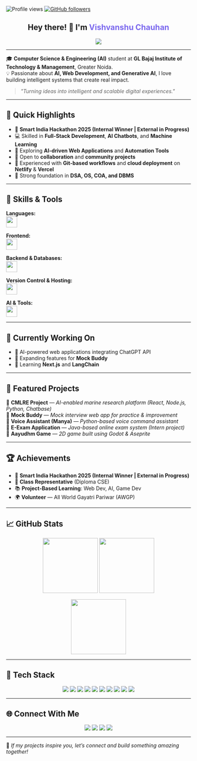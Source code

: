 <!-- Profile Views & Badges -->
<p align="left">
  <img src="https://komarev.com/ghpvc/?username=chauhanvishvanshu&label=Profile%20Views&color=blueviolet&style=flat-square" alt="Profile views"/>
  <a href="https://github.com/chauhanvishvanshu?tab=followers">
    <img src="https://img.shields.io/github/followers/chauhanvishvanshu?label=Followers&style=flat-square&color=blue" alt="GitHub followers"/>
  </a>
</p>

<h2 align="center">Hey there! 👋 I'm <span style="color:#7B68EE;">Vishvanshu Chauhan</span></h2>

<p align="center">
  <img src="https://readme-typing-svg.herokuapp.com?font=Fira+Code&duration=2500&pause=800&color=7B68EE&center=true&vCenter=true&width=500&lines=AI+Engineer+%7C+Full-Stack+Developer;Hackathon+Winner+%7C+Tech+Explorer;Turning+Ideas+into+Smart+Solutions!" />
</p>

---

🎓 **Computer Science & Engineering (AI)** student at **GL Bajaj Institute of Technology & Management**, Greater Noida.  
💡 Passionate about **AI, Web Development, and Generative AI**, I love building intelligent systems that create real impact.

> *"Turning ideas into intelligent and scalable digital experiences."*

---

## 🚀 Quick Highlights

* 🥇 **Smart India Hackathon 2025 (Internal Winner | External in Progress)**
* 💻 Skilled in **Full-Stack Development**, **AI Chatbots**, and **Machine Learning**
* 🌱 Exploring **AI-driven Web Applications** and **Automation Tools**
* 🤝 Open to **collaboration** and **community projects**
* 🧩 Experienced with **Git-based workflows** and **cloud deployment** on **Netlify** & **Vercel**
* 🎯 Strong foundation in **DSA, OS, COA, and DBMS**

---

## 🧠 Skills & Tools

**Languages:**  
<code><img height="30" src="https://skillicons.dev/icons?i=c,cpp,java,python"></code>

**Frontend:**  
<code><img height="30" src="https://skillicons.dev/icons?i=html,css,javascript,react"></code>

**Backend & Databases:**  
<code><img height="30" src="https://skillicons.dev/icons?i=nodejs,express,mysql"></code>

**Version Control & Hosting:**  
<code><img height="30" src="https://skillicons.dev/icons?i=git,github,netlify,vercel"></code>

**AI & Tools:**  
<code><img height="30" src="https://skillicons.dev/icons?i=vscode"></code>

---

## 🔭 Currently Working On
- 🚀 AI-powered web applications integrating ChatGPT API  
- 🧩 Expanding features for **Mock Buddy**  
- 📘 Learning **Next.js** and **LangChain**

---

## 🌟 Featured Projects

🔹 **CMLRE Project** — *AI-enabled marine research platform (React, Node.js, Python, Chatbase)*  
🔹 **Mock Buddy** — *Mock interview web app for practice & improvement*  
🔹 **Voice Assistant (Manya)** — *Python-based voice command assistant*  
🔹 **E-Exam Application** — *Java-based online exam system (Intern project)*  
🔹 **Aayudhm Game** — *2D game built using Godot & Aseprite*

---

## 🏆 Achievements

* 🥇 **Smart India Hackathon 2025 (Internal Winner | External in Progress)**
* 💬 **Class Representative** (Diploma CSE)
* 📚 **Project-Based Learning**: Web Dev, AI, Game Dev
* 🌍 **Volunteer** — All World Gayatri Pariwar (AWGP)

---

## 📈 GitHub Stats

<p align="center">
  <img src="https://github-readme-stats.vercel.app/api?username=chauhanvishvanshu&show_icons=true&theme=tokyonight&hide_border=true" height="150"/>
  <img src="https://github-readme-stats.vercel.app/api/top-langs/?username=chauhanvishvanshu&layout=compact&theme=tokyonight&hide_border=true" height="150"/>
</p>

<p align="center">
  <img src="https://github-readme-streak-stats.herokuapp.com/?user=chauhanvishvanshu&theme=tokyonight&hide_border=true" height="150"/>
</p>

---

## 🧰 Tech Stack
<p align="center">
  <img src="https://img.shields.io/badge/C-00599C?style=flat-square&logo=c&logoColor=white">
  <img src="https://img.shields.io/badge/Python-3776AB?style=flat-square&logo=python&logoColor=white">
  <img src="https://img.shields.io/badge/React-61DAFB?style=flat-square&logo=react&logoColor=black">
  <img src="https://img.shields.io/badge/Node.js-339933?style=flat-square&logo=node.js&logoColor=white">
  <img src="https://img.shields.io/badge/Express-000000?style=flat-square&logo=express&logoColor=white">
  <img src="https://img.shields.io/badge/MySQL-4479A1?style=flat-square&logo=mysql&logoColor=white">
  <img src="https://img.shields.io/badge/Git-F05032?style=flat-square&logo=git&logoColor=white">
  <img src="https://img.shields.io/badge/GitHub-181717?style=flat-square&logo=github&logoColor=white">
  <img src="https://img.shields.io/badge/Netlify-00C7B7?style=flat-square&logo=netlify&logoColor=white">
  <img src="https://img.shields.io/badge/Vercel-000000?style=flat-square&logo=vercel&logoColor=white">
</p>

---

## 🌐 Connect With Me

<p align="center">
  <a href="https://vishvanshufolio.netlify.app"><img src="https://img.shields.io/badge/Portfolio-vishvanshufolio.netlify.app-blue?style=flat-square"></a>
  <a href="https://linkedin.com/in/vishvanshu-chauhan"><img src="https://img.shields.io/badge/LinkedIn-vishvanshu--chauhan-blue?style=flat-square&logo=linkedin"></a>
  <a href="https://github.com/chauhanvishvanshu"><img src="https://img.shields.io/badge/GitHub-chauhanvishvanshu-black?style=flat-square&logo=github"></a>
  <a href="mailto:chauhanvishvanshu@gmail.com"><img src="https://img.shields.io/badge/Email-chauhanvishvanshu%40gmail.com-red?style=flat-square&logo=gmail"></a>
</p>

---

🌟 *If my projects inspire you, let’s connect and build something amazing together!*
